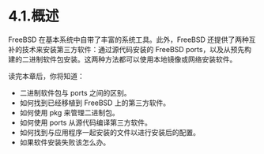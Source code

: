 # 4.1.概述

FreeBSD 在基本系统中自带了丰富的系统工具。此外，FreeBSD 还提供了两种互补的技术来安装第三方软件：通过源代码安装的 FreeBSD ports，以及从预先构建的二进制软件包安装。这两种方法都可以使用本地镜像或网络安装软件。

读完本章后，你将知道：

* 二进制软件包与 ports 之间的区别。
* 如何找到已经移植到 FreeBSD 上的第三方软件。
* 如何使用 pkg 来管理二进制包。
* 如何使用 ports 从源代码编译第三方软件。
* 如何找到与应用程序一起安装的文件以进行安装后的配置。
* 如果软件安装失败该怎么办。
